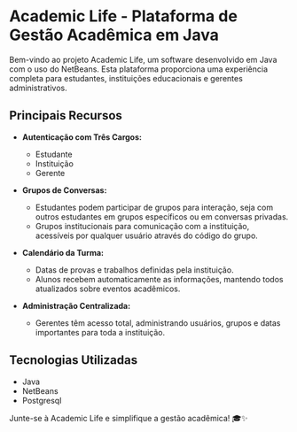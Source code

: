 # Academic Life - Plataforma de Gestão Acadêmica em Java

Bem-vindo ao projeto Academic Life, um software desenvolvido em Java com o uso do NetBeans. Esta plataforma proporciona uma experiência completa para estudantes, instituições educacionais e gerentes administrativos.

## Principais Recursos

- **Autenticação com Três Cargos:**
  - Estudante
  - Instituição
  - Gerente

- **Grupos de Conversas:**
  - Estudantes podem participar de grupos para interação, seja com outros estudantes em grupos específicos ou em conversas privadas.
  - Grupos institucionais para comunicação com a instituição, acessíveis por qualquer usuário através do código do grupo.

- **Calendário da Turma:**
  - Datas de provas e trabalhos definidas pela instituição.
  - Alunos recebem automaticamente as informações, mantendo todos atualizados sobre eventos acadêmicos.

- **Administração Centralizada:**
  - Gerentes têm acesso total, administrando usuários, grupos e datas importantes para toda a instituição.

## Tecnologias Utilizadas

- Java
- NetBeans
- Postgresql

Junte-se à Academic Life e simplifique a gestão acadêmica! 🎓✨
